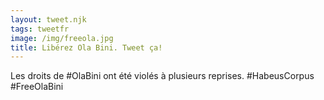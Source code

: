 ```yaml
---
layout: tweet.njk
tags: tweetfr
image: /img/freeola.jpg
title: Libérez Ola Bini. Tweet ça!
---
```

Les droits de #OlaBini ont été violés à plusieurs reprises.
#HabeusCorpus
#FreeOlaBini

